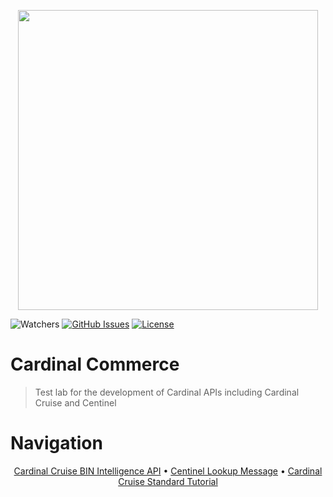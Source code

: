 <p align="center">
<img src="https://repository-images.githubusercontent.com/206808617/8d470800-d0a3-11e9-8733-10fc6dd3f9ad" width="480" />
</p>

![Watchers](https://img.shields.io/github/watchers/jaechow/cardinal.svg)
[![GitHub Issues](https://img.shields.io/github/issues/jaechow/cardinal.svg)](https://github.com/jaechow/cardinal/issues)
[![License](https://img.shields.io/badge/license-MIT-blue.svg)](https://opensource.org/licenses/MIT)

# Cardinal Commerce

>Test lab for the development of Cardinal APIs including Cardinal Cruise and Centinel

# Navigation

<p align="center">
<a href="cruise/dx/">Cardinal Cruise BIN Intelligence API</a> •
<a href="centinel/lookup/">Centinel Lookup Message</a> •
<a href="cruise/standard/">Cardinal Cruise Standard Tutorial</a>
</p>
